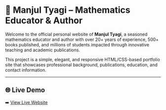 # 📘 Manjul Tyagi – Mathematics Educator & Author

Welcome to the official personal website of **Manjul Tyagi**, a seasoned mathematics educator and author with over 20+ years of experience, 500+ books published, and millions of students impacted through innovative teaching and academic publications.

This project is a simple, elegant, and responsive HTML/CSS-based portfolio site that showcases professional background, publications, education, and contact information.

---

## 🌐 Live Demo

➡️ [View Live Website](https://manjultyagi.netlify.app/)

